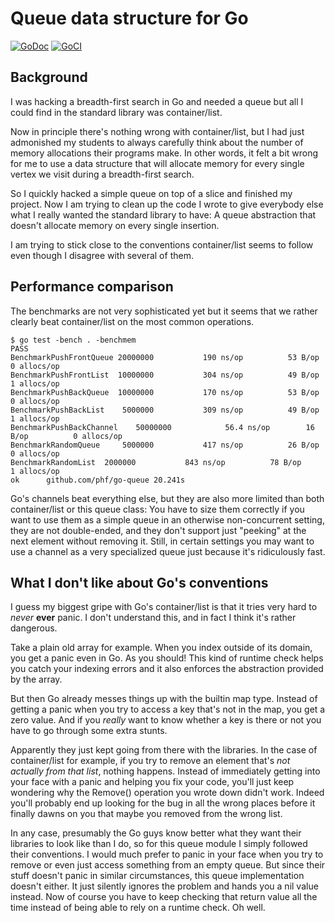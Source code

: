 # Queue data structure for Go

[![GoDoc](https://godoc.org/github.com/phf/go-queue/queue?status.png)](http://godoc.org/github.com/phf/go-queue/queue)
[![GoCI](http://goci.me/project/image/github.com/phf/go-queue/queue)](http://goci.me/project/github.com/phf/go-queue)

## Background

I was hacking a breadth-first search in Go and needed a queue but
all I could find in the standard library was container/list.

Now in principle there's nothing wrong with container/list, but I
had just admonished my students to always carefully think about
the number of memory allocations their programs make.
In other words, it felt a bit wrong for me to use a data structure
that will allocate memory for every single vertex we visit during
a breadth-first search.

So I quickly hacked a simple queue on top of a slice and finished
my project.
Now I am trying to clean up the code I wrote to give everybody else
what I really wanted the standard library to have:
A queue abstraction that doesn't allocate memory on every single
insertion.

I am trying to stick close to the conventions container/list seems
to follow even though I disagree with several of them.

## Performance comparison

The benchmarks are not very sophisticated yet but it seems that we
rather clearly beat container/list on the most common operations.

```
$ go test -bench . -benchmem
PASS
BenchmarkPushFrontQueue	20000000	       190 ns/op	      53 B/op	       0 allocs/op
BenchmarkPushFrontList	10000000	       304 ns/op	      49 B/op	       1 allocs/op
BenchmarkPushBackQueue	10000000	       170 ns/op	      53 B/op	       0 allocs/op
BenchmarkPushBackList	 5000000	       309 ns/op	      49 B/op	       1 allocs/op
BenchmarkPushBackChannel	50000000	        56.4 ns/op	      16 B/op	       0 allocs/op
BenchmarkRandomQueue	 5000000	       417 ns/op	      26 B/op	       0 allocs/op
BenchmarkRandomList	 2000000	       843 ns/op	      78 B/op	       1 allocs/op
ok  	github.com/phf/go-queue	20.241s
```

Go's channels beat everything else, but they are also more limited
than both container/list or this queue class:
You have to size them correctly if you want to use them as a simple
queue in an otherwise non-concurrent setting, they are not
double-ended, and they don't support just "peeking" at the next
element without removing it.
Still, in certain settings you may want to use a channel as a very
specialized queue just because it's ridiculously fast.

## What I don't like about Go's conventions

I guess my biggest gripe with Go's container/list is that it tries
very hard to *never* **ever** panic.
I don't understand this, and in fact I think it's rather dangerous.

Take a plain old array for example.
When you index outside of its domain, you get a panic even in Go.
As you should!
This kind of runtime check helps you catch your indexing errors and
it also enforces the abstraction provided by the array.

But then Go already messes things up with the builtin map type.
Instead of getting a panic when you try to access a key that's not
in the map, you get a zero value.
And if you *really* want to know whether a key is there or not you
have to go through some extra stunts.

Apparently they just kept going from there with the libraries.
In the case of container/list for example, if you try to remove
an element that's *not* *actually* *from* *that* *list*, nothing
happens.
Instead of immediately getting into your face with a panic and
helping you fix your code, you'll just keep wondering why the
Remove() operation you wrote down didn't work.
Indeed you'll probably end up looking for the bug in all the wrong
places before it finally dawns on you that maybe you removed from
the wrong list.

In any case, presumably the Go guys know better what they want their
libraries to look like than I do, so for this queue module I simply
followed their conventions.
I would much prefer to panic in your face when you try to remove or
even just access something from an empty queue.
But since their stuff doesn't panic in similar circumstances, this
queue implementation doesn't either.
It just silently ignores the problem and hands you a nil value instead.
Now of course you have to keep checking that return value all the time
instead of being able to rely on a runtime check.
Oh well.

